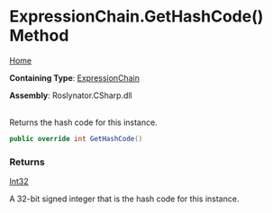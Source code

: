 # ExpressionChain\.GetHashCode\(\) Method

[Home](../../../../README.md)

**Containing Type**: [ExpressionChain](../README.md)

**Assembly**: Roslynator\.CSharp\.dll

\
Returns the hash code for this instance\.

```csharp
public override int GetHashCode()
```

### Returns

[Int32](https://docs.microsoft.com/en-us/dotnet/api/system.int32)

A 32\-bit signed integer that is the hash code for this instance\.